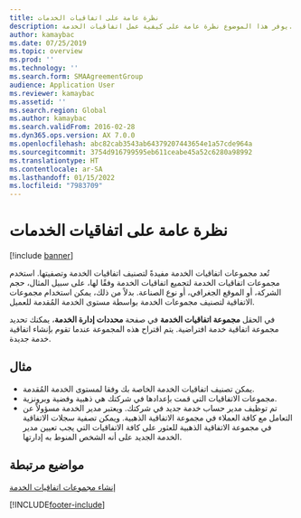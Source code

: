 ```yaml
---
title: نظرة عامة على اتفاقيات الخدمات
description: يوفر هذا الموضوع نظرة عامة على كيفية عمل اتفاقيات الخدمة.
author: kamaybac
ms.date: 07/25/2019
ms.topic: overview
ms.prod: ''
ms.technology: ''
ms.search.form: SMAAgreementGroup
audience: Application User
ms.reviewer: kamaybac
ms.assetid: ''
ms.search.region: Global
ms.author: kamaybac
ms.search.validFrom: 2016-02-28
ms.dyn365.ops.version: AX 7.0.0
ms.openlocfilehash: abc82cab3543ab64379207443654e1a57cde964a
ms.sourcegitcommit: 3754d916799595eb611ceabe45a52c6280a98992
ms.translationtype: HT
ms.contentlocale: ar-SA
ms.lasthandoff: 01/15/2022
ms.locfileid: "7983709"
---
```

# <a name="service-agreements-overview"></a>نظرة عامة على اتفاقيات الخدمات

[!include [banner](../includes/banner.md)]

تُعد مجموعات اتفاقيات الخدمة مفيدةً لتصنيف اتفاقيات الخدمة وتصفيتها. استخدم مجموعات اتفاقيات الخدمة لتجميع اتفاقيات الخدمة وفقًا لها، على سبيل المثال، حجم الشركة، أو الموقع الجغرافي، أو نوع الصناعة. بدلاً من ذلك، يمكن استخدام مجموعات الاتفاقية لتصنيف مجموعات الخدمة بواسطة مستوى الخدمة المُقدمة للعميل.

في الحقل **مجموعة اتفاقيات الخدمة** في صفحة **محددات إدارة الخدمة**، يمكنك تحديد مجموعة اتفاقية خدمة افتراضية. يتم اقتراح هذه المجموعة عندما تقوم بإنشاء اتفاقية خدمة جديدة.

## <a name="example"></a>مثال

- يمكن تصنيف اتفاقيات الخدمة الخاصة بك وفقا لمستوى الخدمة المُقدمة.
- مجموعات الاتفاقيات التي قمت بإعدادها في شركتك هي ذهبية وفضية وبرونزية.
- تم توظيف مدير حساب خدمة جديد في شركتك. ويعتبر مدير الخدمة مسؤولاً عن التعامل مع كافة العملاء في مجموعة الاتفاقية الذهبية. ويمكن تصفية سجلات الاتفاقية في مجموعة الاتفاقية الذهبية للعثور على كافة الاتفاقيات التي يجب تعيين مدير الخدمة الجديد على أنه الشخص المنوط به إدارتها.

## <a name="related-topics"></a>مواضيع مرتبطة

[إنشاء مجموعات اتفاقيات الخدمة](create-service-agreement-groups.md)


[!INCLUDE[footer-include](../../includes/footer-banner.md)]
